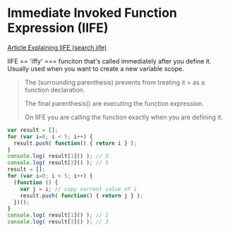 # Immediate Invoked Function Expression (IIFE)

[Article Explaining IIFE (search iife)](https://medium.freecodecamp.org/the-definitive-javascript-handbook-for-a-developer-interview-44ffc6aeb54e)

IIFE == 'iffy' === funciton that's called immediately after you define it. Usually used when you want to create a new variable scope.

>  The (surrounding parenthesis) prevents from treating it >  as a function declaration.
>
>  The final parenthesis() are executing the function 
>  expression.
>
>  On IIFE you are calling the function exactly when you 
>  are defining it.

```Javascript 
var result = [];
for (var i=0; i < 5; i++) {
  result.push( function() { return i } );
}
console.log( result[1]() ); // 5
console.log( result[3]() ); // 5
result = [];
for (var i=0; i < 5; i++) {
  (function () {
    var j = i; // copy current value of i
    result.push( function() { return j } );
  })();
}
console.log( result[1]() ); // 1
console.log( result[3]() ); // 3
```